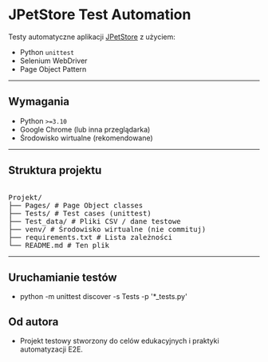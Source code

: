 # JPetStore Test Automation

Testy automatyczne aplikacji [JPetStore](https://petstore.octoperf.com) z użyciem:
- Python `unittest`
- Selenium WebDriver
- Page Object Pattern

---

## Wymagania

- Python `>=3.10`
- Google Chrome (lub inna przeglądarka)
- Środowisko wirtualne (rekomendowane)

---

## Struktura projektu

<pre> 
Projekt/ 
├── Pages/ # Page Object classes 
├── Tests/ # Test cases (unittest) 
├── Test_data/ # Pliki CSV / dane testowe 
├── venv/ # Środowisko wirtualne (nie commituj) 
├── requirements.txt # Lista zależności 
└── README.md # Ten plik </pre>

---

## Uruchamianie testów

- python -m unittest discover -s Tests -p '*_tests.py'

## Od autora

- Projekt testowy stworzony do celów edukacyjnych i praktyki automatyzacji E2E.